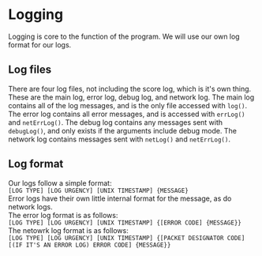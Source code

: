# Logging

Logging is core to the function of the program. We will use our own log format for our logs.

## Log files

There are four log files, not including the score log, which is it's own thing. These are the main log, error log, debug log, and network log. The main log contains all of the log messages, and is the only file accessed with `log()`. The error log contains all error messages, and is accessed with `errLog()` and `netErrLog()`. The debug log contains any messages sent with `debugLog()`, and only exists if the arguments include debug mode. The network log contains messages sent with `netLog()` and `netErrLog()`.

## Log format

Our logs follow a simple format: \
`[LOG TYPE] [LOG URGENCY] [UNIX TIMESTAMP] {MESSAGE}` \
Error logs have their own little internal format for the message, as do network logs. \
The error log format is as follows: \
`[LOG TYPE] [LOG URGENCY] [UNIX TIMESTAMP] {[ERROR CODE] {MESSAGE}}` \
The netowrk log format is as follows: \
`[LOG TYPE] [LOG URGENCY] [UNIX TIMESTAMP] {[PACKET DESIGNATOR CODE] [(IF IT'S AN ERROR LOG) ERROR CODE] {MESSAGE}}`
